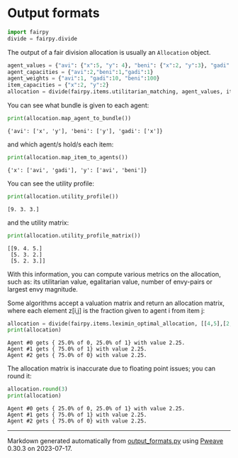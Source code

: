 # Output formats


```python
import fairpy
divide = fairpy.divide
```



The output of a fair division allocation is usually an `Allocation` object.


```python
agent_values = {"avi": {"x":5, "y": 4}, "beni": {"x":2, "y":3}, "gadi": {"x":3, "y":2}}
agent_capacities = {"avi":2,"beni":1,"gadi":1}
agent_weights = {"avi":1, "gadi":10, "beni":100}
item_capacities = {"x":2, "y":2}
allocation = divide(fairpy.items.utilitarian_matching, agent_values, item_capacities=item_capacities, agent_capacities=agent_capacities, agent_weights=agent_weights)
```



You can see what bundle is given to each agent:

```python
print(allocation.map_agent_to_bundle())
```

```
{'avi': ['x', 'y'], 'beni': ['y'], 'gadi': ['x']}
```



and which agent/s hold/s each item:

```python
print(allocation.map_item_to_agents())
```

```
{'x': ['avi', 'gadi'], 'y': ['avi', 'beni']}
```



You can see the utility profile:

```python
print(allocation.utility_profile())
```

```
[9. 3. 3.]
```



and the utility matrix:

```python
print(allocation.utility_profile_matrix())
```

```
[[9. 4. 5.]
 [5. 3. 2.]
 [5. 2. 3.]]
```



With this information, you can compute various metrics on the allocation, such as:
its utilitarian value, egalitarian value, number of envy-pairs or largest envy magnitude.

Some algorithms accept a valuation matrix and return an allocation matrix, where each element z[i,j] is the fraction given to agent i from item j:

```python
allocation = divide(fairpy.items.leximin_optimal_allocation, [[4,5],[2,3],[3,2]])
print(allocation)
```

```
Agent #0 gets { 25.0% of 0, 25.0% of 1} with value 2.25.
Agent #1 gets { 75.0% of 1} with value 2.25.
Agent #2 gets { 75.0% of 0} with value 2.25.
```



The allocation matrix is inaccurate due to floating point issues; you can round it:


```python
allocation.round(3)
print(allocation)
```

```
Agent #0 gets { 25.0% of 0, 25.0% of 1} with value 2.25.
Agent #1 gets { 75.0% of 1} with value 2.25.
Agent #2 gets { 75.0% of 0} with value 2.25.
```


---
Markdown generated automatically from [output_formats.py](output_formats.py) using [Pweave](http://mpastell.com/pweave) 0.30.3 on 2023-07-17.
